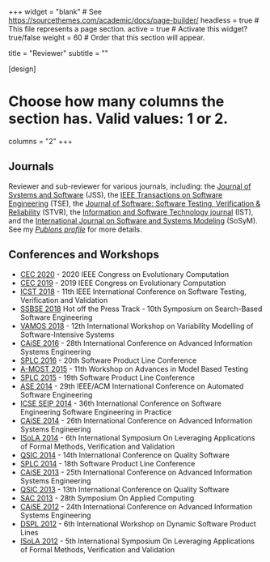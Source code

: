 +++
widget = "blank"  # See https://sourcethemes.com/academic/docs/page-builder/
headless = true  # This file represents a page section.
active = true  # Activate this widget? true/false
weight = 60  # Order that this section will appear.

title = "Reviewer"
subtitle = ""

[design]
  # Choose how many columns the section has. Valid values: 1 or 2.
  columns = "2"
+++

## Journals

Reviewer and sub-reviewer for various journals, including: the [Journal of Systems and Software](https://www.journals.elsevier.com/journal-of-systems-and-software/) (JSS), the [IEEE Transactions on Software Engineering](https://ieeexplore.ieee.org/xpl/aboutJournal.jsp?punumber=32) (TSE), the [Journal of Software: Software Testing, Verification & Reliability](https://onlinelibrary.wiley.com/journal/10991689) (STVR), the [Information and Software Technology journal](https://www.journals.elsevier.com/information-and-software-technology) (IST), and the [International Journal on Software and Systems Modeling](http://www.sosym.org) (SoSyM). See my *[Publons profile](https://publons.com/author/1301794/xavier-devroey)* for more details.

## Conferences and Workshops

  * [CEC 2020](https://wcci2020.org) - 2020 IEEE Congress on Evolutionary Computation
  * [CEC 2019](http://cec2019.org) - 2019 IEEE Congress on Evolutionary Computation
  * [ICST 2018](https://www.es.mdh.se/icst2018/) - 11th IEEE International Conference on Software Testing, Verification and Validation
  * [SSBSE 2018](http://ssbse18.irisa.fr) Hot off the Press Track - 10th Symposium on Search-Based Software Engineering
  * [VAMOS 2018](https://vamos2018.wordpress.com) - 12th International Workshop on Variability Modelling of Software-Intensive Systems
  * [CAiSE 2016](http://caise2016.si) - 28th International Conference on Advanced Information Systems Engineering
  * [SPLC 2016](http://www.splc.net/splc2016) - 20th Software Product Line Conference
  * [A-MOST 2015](http://msdl.cs.mcgill.ca/conferences/amost/) - 11th Workshop on Advances in Model Based Testing
  * [SPLC 2015](http://www.splc.net/splc2015) - 19th Software Product Line Conference
  * [ASE 2014](http://ase2014.org) - 29th IEEE/ACM International Conference on Automated Software Engineering
  * [ICSE SEIP 2014](https://2014.icse-conferences.org) - 36th International Conference on Software Engineering Software Engineering in Practice
  * [CAiSE 2014](http://delab.csd.auth.gr/caise2014/) - 26th International Conference on Advanced Information Systems Engineering
  * [ISoLA 2014](https://www.cs.uni-potsdam.de/isola/isola2014/) - 6th International Symposium On Leveraging Applications of Formal Methods, Verification and Validation
  * [QSIC 2014](https://paris.utdallas.edu/qsic14/) - 14th International Conference on Quality Software
  * [SPLC 2014](http://splc2014.isti.cnr.it) - 18th Software Product Line Conference
  * [CAiSE 2013](http://www.pros2.webs.upv.es/index.php/es/home-caise2013) - 25th International Conference on Advanced Information Systems Engineering
  * [QSIC 2013](http://software.nju.edu.cn/qsic/index.html) - 13th International Conference on Quality Software
  * [SAC 2013](https://www.sigapp.org/sac/sac2013/) - 28th Symposium On Applied Computing
  * [CAiSE 2012](http://www.caise2012.univ.gda.pl) - 24th International Conference on Advanced Information Systems Engineering
  * [DSPL 2012](http://sites.lero.ie/dspl2012/) - 6th International Workshop on Dynamic Software Product Lines
  * [ISoLA 2012](https://www.cs.uni-potsdam.de/isola/isola2012/) - 5th International Symposium On Leveraging Applications of Formal Methods, Verification and Validation
